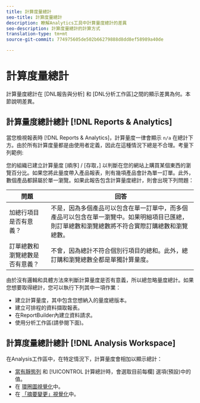 ```yaml
---
title: 計算度量總計
seo-title: 計算度量總計
description: 瞭解Analytics工具中計算量度總計的差異
seo-description: 計算度量總計的計算方式
translation-type: tm+mt
source-git-commit: 774975605de502b66279888d8dd8ef58989a40de

---
```



# 計算度量總計

計算量度總計在 [DNL報告與分析] 和 [DNL分析工作區]之間的顯示差異為何。本節說明差異。

## 計算量度總計總計 [!DNL Reports & Analytics]

當您檢視報表時 [!DNL Reports & Analytics]，計算量度一律會顯示 `n/a` 在總計下方。由於所有計算度量都是由使用者定義，因此在這種情況下總是不合理。考量下列範例:

您的組織已建立計算量度 [順序] / [存取，] 以判斷在您的網站上購買某個東西的瀏覽百分比。如果您將此量度帶入產品報表，則有幾項產品會計為單一訂單。此外，數個產品都歸屬於單一瀏覽。如果此報告包含計算量度總計，則會出現下列問題：

| 問題 | 回答 |
|---|---|
| 加總行項目是否有意義？ | 不是，因為多個產品可以包含在單一訂單中，而多個產品可以包含在單一瀏覽中。如果明細項目已匯總，則訂單總數和瀏覽總數將不符合實際訂購總數和瀏覽總數。 |
| 訂單總數和瀏覽總數是否有意義？ | 不會，因為總計不符合個別行項目的總和。此外，總訂購和瀏覽總數全都是單獨計算量度。 |

由於沒有邏輯和具體方法來判斷計算量度是否有意義，所以總忽略量度總計。如果您想要取得總計，您可以執行下列其中一項作業：

* 建立計算量度，其中包含您想納入的量度總版本。
* 建立可排程的資料擷取報表。
* 在ReportBuilder內建立資料請求。
* 使用分析工作區(請參閱下面)。

## 計算度量總計總計 [!DNL Analysis Workspace]

在Analysis工作區中，在特定情況下，計算量度會相加以顯示總計：

* [當有靜態列](/help/analyze/analysis-workspace/build-workspace-project/column-row-settings/manual-vs-dynamic-rows.md) 和 [!UICONTROL 計算總計時，會選取目前每欄] 選項(預設)中的值。
* 在 [環圈圖視覺化](/help/analyze/analysis-workspace/visualizations/donut.md)中。
* 在 [「摘要變更」視覺化](/help/analyze/analysis-workspace/visualizations/summary-number-change.md)中。
